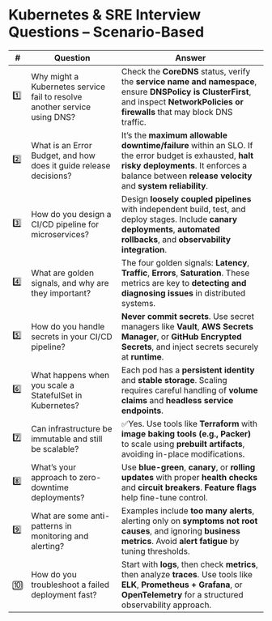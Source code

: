 

# Kubernetes & SRE Interview Questions – Scenario-Based

| **#** | **Question** | **Answer** |
|------|--------------|------------|
| 1️⃣ | Why might a Kubernetes service fail to resolve another service using DNS? | Check the **CoreDNS** status, verify the **service name and namespace**, ensure **DNSPolicy is ClusterFirst**, and inspect **NetworkPolicies or firewalls** that may block DNS traffic. |
| 2️⃣ | What is an Error Budget, and how does it guide release decisions? | It’s the **maximum allowable downtime/failure** within an SLO. If the error budget is exhausted, **halt risky deployments**. It enforces a balance between **release velocity** and **system reliability**. |
| 3️⃣ | How do you design a CI/CD pipeline for microservices? | Design **loosely coupled pipelines** with independent build, test, and deploy stages. Include **canary deployments**, **automated rollbacks**, and **observability integration**. |
| 4️⃣ | What are golden signals, and why are they important? | The four golden signals: **Latency**, **Traffic**, **Errors**, **Saturation**. These metrics are key to **detecting and diagnosing issues** in distributed systems. |
| 5️⃣ | How do you handle secrets in your CI/CD pipeline? | **Never commit secrets**. Use secret managers like **Vault**, **AWS Secrets Manager**, or **GitHub Encrypted Secrets**, and inject secrets securely at **runtime**. |
| 6️⃣ | What happens when you scale a StatefulSet in Kubernetes? | Each pod has a **persistent identity** and **stable storage**. Scaling requires careful handling of **volume claims** and **headless service endpoints**. |
| 7️⃣ | Can infrastructure be immutable and still be scalable? | ✅Yes. Use tools like **Terraform** with **image baking tools (e.g., Packer)** to scale using **prebuilt artifacts**, avoiding in-place modifications. |
| 8️⃣ | What’s your approach to zero-downtime deployments? | Use **blue-green**, **canary**, or **rolling updates** with proper **health checks** and **circuit breakers**. **Feature flags** help fine-tune control. |
| 9️⃣ | What are some anti-patterns in monitoring and alerting? | Examples include **too many alerts**, alerting only on **symptoms not root causes**, and ignoring **business metrics**. Avoid **alert fatigue** by tuning thresholds. |
| 🔟 | How do you troubleshoot a failed deployment fast? | Start with **logs**, then check **metrics**, then analyze **traces**. Use tools like **ELK**, **Prometheus + Grafana**, or **OpenTelemetry** for a structured observability approach. |
